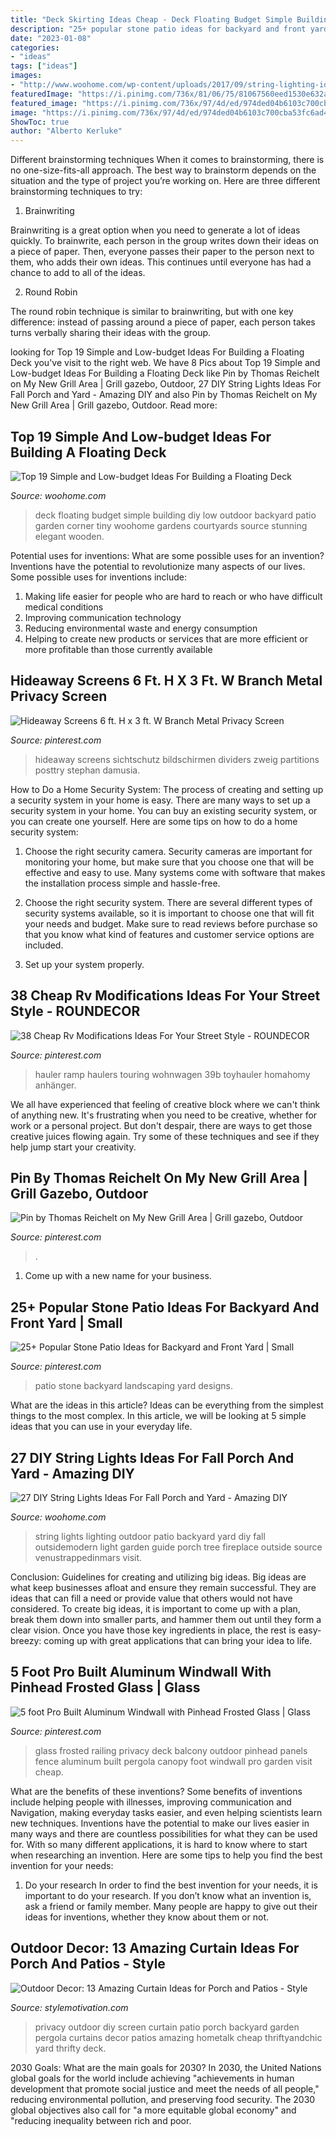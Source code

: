 ```yaml
---
title: "Deck Skirting Ideas Cheap - Deck Floating Budget Simple Building Diy Low Outdoor Backyard Patio Garden Corner Tiny Woohome Gardens Courtyards Source Stunning Elegant Wooden"
description: "25+ popular stone patio ideas for backyard and front yard"
date: "2023-01-08"
categories:
- "ideas"
tags: ["ideas"]
images:
- "http://www.woohome.com/wp-content/uploads/2017/09/string-lighting-ideas-for-Fall-yard-and-garden-19.jpg"
featuredImage: "https://i.pinimg.com/736x/81/06/75/81067560eed1530e632a699397fd9749.jpg"
featured_image: "https://i.pinimg.com/736x/97/4d/ed/974ded04b6103c700cba53fc6ad4db23.jpg"
image: "https://i.pinimg.com/736x/97/4d/ed/974ded04b6103c700cba53fc6ad4db23.jpg"
ShowToc: true
author: "Alberto Kerluke"
---
```



Different brainstorming techniques
When it comes to brainstorming, there is no one-size-fits-all approach. The best way to brainstorm depends on the situation and the type of project you’re working on. Here are three different brainstorming techniques to try:
1. Brainwriting

Brainwriting is a great option when you need to generate a lot of ideas quickly. To brainwrite, each person in the group writes down their ideas on a piece of paper. Then, everyone passes their paper to the person next to them, who adds their own ideas. This continues until everyone has had a chance to add to all of the ideas.

2. Round Robin

The round robin technique is similar to brainwriting, but with one key difference: instead of passing around a piece of paper, each person takes turns verbally sharing their ideas with the group.

	

		
looking for Top 19 Simple and Low-budget Ideas For Building a Floating Deck you've visit to the right web. We have 8 Pics about Top 19 Simple and Low-budget Ideas For Building a Floating Deck like Pin by Thomas Reichelt on My New Grill Area | Grill gazebo, Outdoor, 27 DIY String Lights Ideas For Fall Porch and Yard - Amazing DIY and also Pin by Thomas Reichelt on My New Grill Area | Grill gazebo, Outdoor. Read more:
		
    
## Top 19 Simple And Low-budget Ideas For Building A Floating Deck

<img loading=lazy src="http://www.woohome.com/wp-content/uploads/2016/04/DIY-Floating-Deck-Woohome-3.jpg" onerror="this.onerror=null;this.src='https://tse4.mm.bing.net/th?id=OIP.y4SyKD3W4qLm5XvtS7LBSwHaLI&amp;pid=15.1';" alt="Top 19 Simple and Low-budget Ideas For Building a Floating Deck">

_Source: woohome.com_

>deck floating budget simple building diy low outdoor backyard patio garden corner tiny woohome gardens courtyards source stunning elegant wooden. 

	

Potential uses for inventions: What are some possible uses for an invention?
Inventions have the potential to revolutionize many aspects of our lives. Some possible uses for inventions include: 
1. Making life easier for people who are hard to reach or who have difficult medical conditions 
2. Improving communication technology 
3. Reducing environmental waste and energy consumption 
4. Helping to create new products or services that are more efficient or more profitable than those currently available 

    
## Hideaway Screens 6 Ft. H X 3 Ft. W Branch Metal Privacy Screen

<img loading=lazy src="https://i.pinimg.com/736x/97/4d/ed/974ded04b6103c700cba53fc6ad4db23.jpg" onerror="this.onerror=null;this.src='https://tse3.mm.bing.net/th?id=OIP.x9sqiaWlLmO9BWlAuylTbwHaHa&amp;pid=15.1';" alt="Hideaway Screens 6 ft. H x 3 ft. W Branch Metal Privacy Screen">

_Source: pinterest.com_

>hideaway screens sichtschutz bildschirmen dividers zweig partitions posttry stephan damusia. 

	

How to Do a Home Security System: The process of creating and setting up a security system in your home is easy.
There are many ways to set up a security system in your home. You can buy an existing security system, or you can create one yourself. Here are some tips on how to do a home security system:
1. Choose the right security camera. Security cameras are important for monitoring your home, but make sure that you choose one that will be effective and easy to use. Many systems come with software that makes the installation process simple and hassle-free.

2. Choose the right security system. There are several different types of security systems available, so it is important to choose one that will fit your needs and budget. Make sure to read reviews before purchase so that you know what kind of features and customer service options are included.

3. Set up your system properly.

    
## 38 Cheap Rv Modifications Ideas For Your Street Style - ROUNDECOR

<img loading=lazy src="https://i.pinimg.com/736x/81/06/75/81067560eed1530e632a699397fd9749.jpg" onerror="this.onerror=null;this.src='https://tse2.mm.bing.net/th?id=OIP.9vpLawJQ9Gs005bPaZ2lYwHaFt&amp;pid=15.1';" alt="38 Cheap Rv Modifications Ideas For Your Street Style - ROUNDECOR">

_Source: pinterest.com_

>hauler ramp haulers touring wohnwagen 39b toyhauler homahomy anhänger. 

	

We all have experienced that feeling of creative block where we can't think of anything new. It's frustrating when you need to be creative, whether for work or a personal project. But don't despair, there are ways to get those creative juices flowing again. Try some of these techniques and see if they help jump start your creativity.

    
## Pin By Thomas Reichelt On My New Grill Area | Grill Gazebo, Outdoor

<img loading=lazy src="https://i.pinimg.com/736x/cc/ca/32/ccca321969f634e41e77dd7568b05d6e--grill-area.jpg" onerror="this.onerror=null;this.src='https://tse4.mm.bing.net/th?id=OIP.1oM036GulLuKojXUUtJcAAHaFj&amp;pid=15.1';" alt="Pin by Thomas Reichelt on My New Grill Area | Grill gazebo, Outdoor">

_Source: pinterest.com_

>. 

	

1. Come up with a new name for your business.

    
## 25+ Popular Stone Patio Ideas For Backyard And Front Yard | Small

<img loading=lazy src="https://i.pinimg.com/736x/a3/2f/99/a32f9940475beb051c9bfbad984aa147.jpg" onerror="this.onerror=null;this.src='https://tse2.mm.bing.net/th?id=OIP.4UpQgKZ6jcM1HtyjuP1ayQHaJ3&amp;pid=15.1';" alt="25+ Popular Stone Patio Ideas for Backyard and Front Yard | Small">

_Source: pinterest.com_

>patio stone backyard landscaping yard designs. 

	

What are the ideas in this article?
Ideas can be everything from the simplest things to the most complex. In this article, we will be looking at 5 simple ideas that you can use in your everyday life.

    
## 27 DIY String Lights Ideas For Fall Porch And Yard - Amazing DIY

<img loading=lazy src="http://www.woohome.com/wp-content/uploads/2017/09/string-lighting-ideas-for-Fall-yard-and-garden-19.jpg" onerror="this.onerror=null;this.src='https://tse4.mm.bing.net/th?id=OIP.JSTGUVSd9RnxvWRBJZKV5gHaKG&amp;pid=15.1';" alt="27 DIY String Lights Ideas For Fall Porch and Yard - Amazing DIY">

_Source: woohome.com_

>string lights lighting outdoor patio backyard yard diy fall outsidemodern light garden guide porch tree fireplace outside source venustrappedinmars visit. 

	

Conclusion: Guidelines for creating and utilizing big ideas.
Big ideas are what keep businesses afloat and ensure they remain successful. They are ideas that can fill a need or provide value that others would not have considered. To create big ideas, it is important to come up with a plan, break them down into smaller parts, and hammer them out until they form a clear vision. Once you have those key ingredients in place, the rest is easy- breezy: coming up with great applications that can bring your idea to life.

    
## 5 Foot Pro Built Aluminum Windwall With Pinhead Frosted Glass | Glass

<img loading=lazy src="https://i.pinimg.com/736x/80/02/d4/8002d42bbc7cbf273565b2c809f8ec3f--frosted-glass-deck.jpg" onerror="this.onerror=null;this.src='https://tse1.mm.bing.net/th?id=OIP.pZ7byLQKRVmq2rstdbzMogHaEK&amp;pid=15.1';" alt="5 foot Pro Built Aluminum Windwall with Pinhead Frosted Glass | Glass">

_Source: pinterest.com_

>glass frosted railing privacy deck balcony outdoor pinhead panels fence aluminum built pergola canopy foot windwall pro garden visit cheap. 

	

What are the benefits of these inventions?
Some benefits of inventions include helping people with illnesses, improving communication and Navigation, making everyday tasks easier, and even helping scientists learn new techniques. Inventions have the potential to make our lives easier in many ways and there are countless possibilities for what they can be used for. With so many different applications, it is hard to know where to start when researching an invention. Here are some tips to help you find the best invention for your needs:
1) Do your research
In order to find the best invention for your needs, it is important to do your research. If you don’t know what an invention is, ask a friend or family member. Many people are happy to give out their ideas for inventions, whether they know about them or not.

    
## Outdoor Decor: 13 Amazing Curtain Ideas For Porch And Patios - Style

<img loading=lazy src="https://homebnc.com/homeimg/2017/05/04-outdoor-curtain-ideas-homebnc.png" onerror="this.onerror=null;this.src='https://tse3.mm.bing.net/th?id=OIP.n1rzoBk5qlKj7Y2LKpUA6wHaKZ&amp;pid=15.1';" alt="Outdoor Decor: 13 Amazing Curtain Ideas for Porch and Patios - Style">

_Source: stylemotivation.com_

>privacy outdoor diy screen curtain patio porch backyard garden pergola curtains decor patios amazing hometalk cheap thriftyandchic yard thrifty deck. 

	

2030 Goals: What are the main goals for 2030?
In 2030, the United Nations global goals for the world include achieving "achievements in human development that promote social justice and meet the needs of all people," reducing environmental pollution, and preserving food security. The 2030 global objectives also call for "a more equitable global economy" and "reducing inequality between rich and poor.

